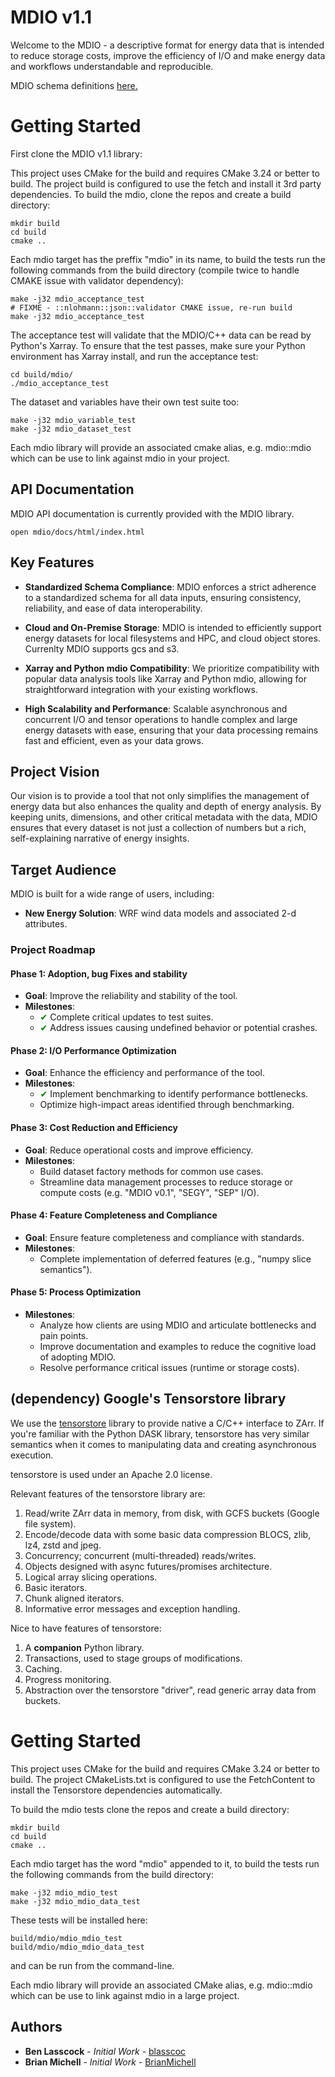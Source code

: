 # MDIO v1.1

Welcome to the MDIO - a descriptive format for energy data that is intended to reduce storage costs,  improve the efficiency of I/O and make energy data and workflows understandable and reproducible.

MDIO schema definitions [here.](https://mdio-python.readthedocs.io/en/v1-new-schema/data_models/version_1.html)

# Getting Started

First clone the MDIO v1.1 library:

This project uses CMake for the build and requires CMake 3.24 or better to build. The project build is configured to use the fetch and install it 3rd party dependencies. To build the mdio, clone the repos and create a build directory:
```
mkdir build
cd build
cmake ..
```
Each mdio target has the preffix "mdio" in its name, to build the tests run the following commands from the build directory (compile twice to handle CMAKE issue with validator dependency):
```
make -j32 mdio_acceptance_test
# FIXME - ::nlohmann::json::validator CMAKE issue, re-run build
make -j32 mdio_acceptance_test 
```
The acceptance test will validate that the MDIO/C++ data can be read by Python's Xarray. To ensure that the test passes, make sure your Python environment has Xarray install, and run the acceptance test:
```
cd build/mdio/
./mdio_acceptance_test
```
The dataset and variables have their own test suite too: 
```
make -j32 mdio_variable_test
make -j32 mdio_dataset_test
```
Each mdio library will provide an associated cmake alias, e.g. mdio::mdio which can be use to link against mdio in your project.

## API Documentation

MDIO API documentation is currently provided with the MDIO library.
```
open mdio/docs/html/index.html
```

## Key Features

- **Standardized Schema Compliance**: MDIO enforces a strict adherence to a standardized schema for all data inputs, ensuring consistency, reliability, and ease of data interoperability.

- **Cloud and On-Premise Storage**: MDIO is intended to efficiently support energy datasets for local filesystems and HPC, and cloud object stores. Currenlty MDIO supports gcs and s3.

- **Xarray and Python mdio Compatibility**: We prioritize compatibility with popular data analysis tools like Xarray and Python mdio, allowing for straightforward integration with your existing workflows.

- **High Scalability and Performance**: Scalable asynchronous and concurrent I/O and tensor operations to handle complex and large energy datasets with ease, ensuring that your data processing remains fast and efficient, even as your data grows.

## Project Vision

Our vision is to provide a tool that not only simplifies the management of energy data but also enhances the quality and depth of energy analysis. By keeping units, dimensions, and other critical metadata with the data, MDIO ensures that every dataset is not just a collection of numbers but a rich, self-explaining narrative of energy insights.

## Target Audience

MDIO is built for a wide range of users, including:

- **New Energy Solution**: WRF wind data models and associated 2-d attributes.

### Project Roadmap

#### Phase 1: Adoption, bug Fixes and stability
- **Goal**: Improve the reliability and stability of the tool.
- **Milestones**:
  - <span style="color:green">✔</span> Complete critical updates to test suites.
  - <span style="color:green">✔</span> Address issues causing undefined behavior or potential crashes.

#### Phase 2: I/O Performance Optimization
- **Goal**: Enhance the efficiency and performance of the tool.
- **Milestones**:
  - <span style="color:green">✔</span> Implement benchmarking to identify performance bottlenecks.
  - Optimize high-impact areas identified through benchmarking.

#### Phase 3: Cost Reduction and Efficiency
- **Goal**: Reduce operational costs and improve efficiency.
- **Milestones**:
  - Build dataset factory methods for common use cases.
  - Streamline data management processes to reduce storage or compute costs (e.g. "MDIO v0.1", "SEGY", "SEP" I/O).

#### Phase 4: Feature Completeness and Compliance
- **Goal**: Ensure feature completeness and compliance with standards.
- **Milestones**:
  - Complete implementation of deferred features (e.g., "numpy slice semantics").

#### Phase 5: Process Optimization
- **Milestones**:
  - Analyze how clients are using MDIO and articulate bottlenecks and pain points.
  - Improve documentation and examples to reduce the cognitive load of adopting MDIO.
  - Resolve performance critical issues (runtime or storage costs).

## (dependency) Google's Tensorstore library

We use the [tensorstore](https://google.github.io/tensorstore/) library to provide native a C/C++ interface to 
ZArr. If you're familiar with the Python DASK library, tensorstore has very similar semantics when it 
comes to manipulating data and creating asynchronous execution.

tensorstore is used under an Apache 2.0 license.

Relevant features of the tensorstore library are:

1. Read/write ZArr data in memory, from disk, with GCFS buckets (Google file system).
2. Encode/decode data with some basic data compression BLOCS, zlib, lz4, zstd and jpeg.
3. Concurrency; concurrent (multi-threaded) reads/writes.
4. Objects designed with async futures/promises architecture.
4. Logical array slicing operations.
5. Basic iterators.
6. Chunk aligned iterators.
7. Informative error messages and exception handling.

Nice to have features of tensorstore:

1. A **companion** Python library.
2. Transactions, used to stage groups of modifications.
3. Caching.
4. Progress monitoring.
5. Abstraction over the tensorstore "driver", read generic array data from buckets.  

# Getting Started

This project uses CMake for the build and requires CMake 3.24 or better to build. 
The project CMakeLists.txt is configured to use the FetchContent to install the Tensorstore dependencies
automatically.

To build the mdio tests clone the repos and create a build directory:
```
mkdir build
cd build
cmake ..
```

Each mdio target has the word "mdio" appended to it, to build the tests run 
the following commands from the build directory:
```
make -j32 mdio_mdio_test
make -j32 mdio_mdio_data_test
```

These tests will be installed here:
```
build/mdio/mdio_mdio_test
build/mdio/mdio_mdio_data_test
```
and can be run from the command-line.

Each mdio library will provide an associated CMake alias, e.g. mdio::mdio
which can be use to link against mdio in a large project.

## Authors
- **Ben Lasscock** - *Initial Work* - [blasscoc](https://github.com/blasscoc)
- **Brian Michell** - *Initial Work* - [BrianMichell](https://github.com/BrianMichell)






